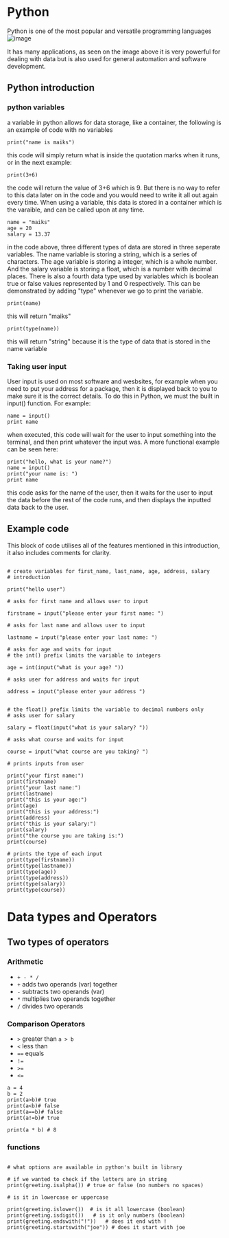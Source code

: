 # Python
Python is one of the most popular and versatile programming languages
![image](https://user-images.githubusercontent.com/110176257/181594597-132d3469-13b0-4d91-9c3a-61b7fa3197a5.png)

It has many applications, as seen on the image above it is very powerful for dealing with data but is also used for general automation and software development.

## Python introduction
### python variables
a variable in python allows for data storage, like a container, the following is an example of code with no variables
```
print("name is maiks")
```
this code will simply return what is inside the quotation marks when it runs, or in the next example:
```
print(3+6)
```
the code will return the value of 3+6 which is 9.
But there is no way to refer to this data later on in the code and you would need to write it all out again every time.
When using a variable, this data is stored in a container which is the varaible, and can be called upon at any time.
```
name = "maiks"
age = 20
salary = 13.37
```
in the code above, three different types of data are stored in three seperate variables. The name variable is storing a string, which is a series of characters. The age variable is storing a integer, which is a whole number. And the salary variable is storing a float, which is a number with decimal places. There is also a fourth data type used by variables which is boolean true or false values represented by 1 and 0 respectively.
This can be demonstrated by adding "type" whenever we go to print the variable. 
```
print(name)
```
this will return "maiks"
```
print(type(name))
```
this will return "string" because it is the type of data that is stored in the name variable

### Taking user input
User input is used on most software and wesbsites, for example when you need to put your address for a package, then it is displayed back to you to make sure it is the correct details. To do this in Python, we must the built in input() function.
For example:
```
name = input()
print name
```
when executed, this code will wait for the user to input something into the terminal, and then print whatever the input was. A more functional example can be seen here:
```
print("hello, what is your name?")
name = input()
print("your name is: ")
print name
```
this code asks for the name of the user, then it waits for the user to input the data before the rest of the code runs, and then displays the inputted data back to the user.

## Example code
This block of code utilises all of the features mentioned in this introduction, it also includes comments for clarity.

```

# create variables for first_name, last_name, age, address, salary
# introduction

print("hello user")

# asks for first name and allows user to input

firstname = input("please enter your first name: ") 

# asks for last name and allows user to input
 
lastname = input("please enter your last name: ")

# asks for age and waits for input
# the int() prefix limits the variable to integers

age = int(input("what is your age? ")) 

# asks user for address and waits for input

address = input("please enter your address ") 


# the float() prefix limits the variable to decimal numbers only
# asks user for salary
 
salary = float(input("what is your salary? ")) 

# asks what course and waits for input

course = input("what course are you taking? ")

# prints inputs from user

print("your first name:")
print(firstname)
print("your last name:")
print(lastname)
print("this is your age:")
print(age)
print("this is your address:")
print(address)
print("this is your salary:")
print(salary)
print("the course you are taking is:")
print(course)

# prints the type of each input
print(type(firstname))
print(type(lastname))
print(type(age))
print(type(address))
print(type(salary))
print(type(course))
```


# Data types and Operators
## Two types of operators
### Arithmetic
- ` + - * / `
- `+` adds two operands (var) together
- `-` subtracts two operands (var) 
- `*` multiplies two operands together
- `/` divides two operands



### Comparison Operators
- `>` greater than `a > b`
- `<` less than 
- `==` equals
- `!=` 
- `>=` 
- `<=`

```
a = 4
b = 2
print(a>b)# true
print(a<b)# false
print(a==b)# false
print(a!=b)# true

print(a * b) # 8
```

### functions
```greeting = "hello world!"

# what options are available in python's built in library

# if we wanted to check if the letters are in string
print(greeting.isalpha()) # true or false (no numbers no spaces)

# is it in lowercase or uppercase

print(greeting.islower())  # is it all lowercase (boolean)
print(greeting.isdigit())   # is it only numbers (boolean)
print(greeting.endswith("!"))   # does it end with !
print(greeting.startswith("joe")) # does it start with joe 
```
